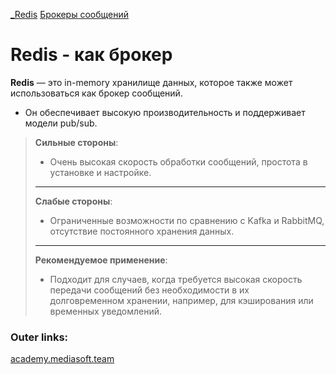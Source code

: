 [_Redis](3.%20Databases/Redis/_Redis.md)
[Брокеры сообщений](4.%20Tools/Message%20Brokers/Брокеры%20сообщений.md)

# Redis - как брокер

**Redis** — это in-memory хранилище данных, которое также может использоваться как брокер сообщений. 
- Он обеспечивает высокую производительность и поддерживает модели pub/sub.

> **Сильные стороны**: 
> - Очень высокая скорость обработки сообщений, простота в установке и настройке.
> ---
> **Слабые стороны**: 
> - Ограниченные возможности по сравнению с Kafka и RabbitMQ, отсутствие постоянного хранения данных.
> ---
> **Рекомендуемое применение**: 
> - Подходит для случаев, когда требуется высокая скорость передачи сообщений без необходимости в их долговременном хранении, например, для кэширования или временных уведомлений.

### Outer links:
[academy.mediasoft.team](https://academy.mediasoft.team/article/brokery-soobshenii-chto-eto-iz-chego-sostoyat-plyusy-i-minusy-sravnivaem-apache-kafka-redis-i-rabbitmq/?utm_source=chatgpt.com)


